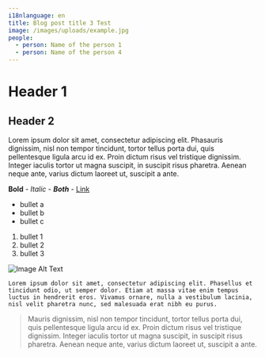 ```yaml
---
i18nlanguage: en
title: Blog post title 3 Test
image: /images/uploads/example.jpg
people:
  - person: Name of the person 1
  - person: Name of the person 4
---
```

# Header 1

## Header 2

Lorem ipsum dolor sit amet, consectetur adipiscing elit. Phasauris dignissim, nisl non tempor tincidunt, tortor tellus porta dui, quis pellentesque ligula arcu id ex. Proin dictum risus vel tristique dignissim. Integer iaculis tortor ut magna suscipit, in suscipit risus pharetra. Aenean neque ante, varius dictum laoreet ut, suscipit a ante.

**Bold** - _Italic_ - **_Both_** - [Link](http://github.com)

* bullet a
* bullet b
* bullet c

1. bullet 1
2. bullet 2
3. bullet 3

![Image Alt Text](/images/uploads/example.jpg)

```
Lorem ipsum dolor sit amet, consectetur adipiscing elit. Phasellus et tincidunt odio, ut semper dolor. Etiam at massa vitae enim tempus luctus in hendrerit eros. Vivamus ornare, nulla a vestibulum lacinia, nisl velit pharetra nunc, sed malesuada erat nibh eu purus.
```

> Mauris dignissim, nisl non tempor tincidunt, tortor tellus porta dui, quis pellentesque ligula arcu id ex. Proin dictum risus vel tristique dignissim. Integer iaculis tortor ut magna suscipit, in suscipit risus pharetra. Aenean neque ante, varius dictum laoreet ut, suscipit a ante.
